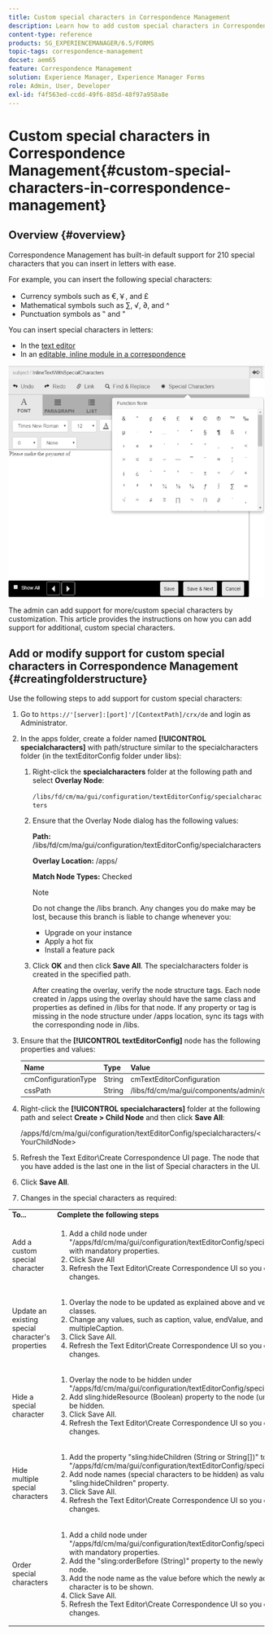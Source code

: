 ```yaml
---
title: Custom special characters in Correspondence Management
description: Learn how to add custom special characters in Correspondence Management.
content-type: reference
products: SG_EXPERIENCEMANAGER/6.5/FORMS
topic-tags: correspondence-management
docset: aem65
feature: Correspondence Management
solution: Experience Manager, Experience Manager Forms
role: Admin, User, Developer
exl-id: f4f563ed-ccdd-49f6-885d-48f97a958a8e
---
```

# Custom special characters in Correspondence Management{#custom-special-characters-in-correspondence-management}

## Overview {#overview}

Correspondence Management has built-in default support for 210 special characters that you can insert in letters with ease.

For example, you can insert the following special characters:

* Currency symbols such as &euro;,￥, and £
* Mathematical symbols such as ∑, √, ∂, and ^
* Punctuation symbols as ‟ and "

You can insert special characters in letters:

* In the [text editor](/help/forms/using/document-fragments.md#createtext)
* In an [editable, inline module in a correspondence](../../forms/using/create-correspondence.md#managecontent)

![specialcharactersinlinemodule](assets/specialcharactersinlinemodule.png)

The admin can add support for more/custom special characters by customization. This article provides the instructions on how you can add support for additional, custom special characters.

## Add or modify support for custom special characters in Correspondence Management {#creatingfolderstructure}

Use the following steps to add support for custom special characters:

1. Go to `https://'[server]:[port]'/[ContextPath]/crx/de` and login as Administrator.
1. In the apps folder, create a folder named **[!UICONTROL specialcharacters]** with path/structure similar to the specialcharacters folder (in the textEditorConfig folder under libs):

    1. Right-click the **specialcharacters** folder at the following path and select **Overlay Node**:

       `/libs/fd/cm/ma/gui/configuration/textEditorConfig/specialcharacters`

    1. Ensure that the Overlay Node dialog has the following values:

       **Path:** /libs/fd/cm/ma/gui/configuration/textEditorConfig/specialcharacters

       **Overlay Location:** /apps/

       **Match Node Types:** Checked

       >[!NOTE]
       >
       >Do not change the /libs branch. Any changes you do make may be lost, because this branch is liable to change whenever you:
       >
       >
       >
       >    * Upgrade on your instance
       >    * Apply a hot fix
       >    * Install a feature pack
       >
       >

    1. Click **OK** and then click **Save All**. The specialcharacters folder is created in the specified path.

       After creating the overlay, verify the node structure tags. Each node created in /apps using the overlay should have the same class and properties as defined in /libs for that node. If any property or tag is missing in the node structure under /apps location, sync its tags with the corresponding node in /libs.

1. Ensure that the **[!UICONTROL textEditorConfig]** node has the following properties and values:

   | Name |Type |Value |
   |---|---|---|
   | cmConfigurationType |String |cmTextEditorConfiguration |
   | cssPath |String |/libs/fd/cm/ma/gui/components/admin/createasset/textcontrol/clientlibs/textcontrol |

1. Right-click the **[!UICONTROL specialcharacters]** folder at the following path and select **Create &gt; Child Node** and then click **Save All**:

   /apps/fd/cm/ma/gui/configuration/textEditorConfig/specialcharacters/&lt;YourChildNode&gt;

1. Refresh the Text Editor\Create Correspondence UI page. The node that you have added is the last one in the list of Special characters in the UI.
1. Click **Save All**.
1. Changes in the special characters as required:

<table>
 <tbody>
  <tr>
   <td><strong>To...</strong></td>
   <td><strong>Complete the following steps</strong></td>
  </tr>
  <tr>
   <td>Add a custom special character</td>
   <td>
    <ol>
     <li>Add a child node under "/apps/fd/cm/ma/gui/configuration/textEditorConfig/specialcharacters" with mandatory properties.</li>
     <li>Click Save All</li>
     <li>Refresh the Text Editor\Create Correspondence UI so you can see the changes.</li>
    </ol> </td>
  </tr>
  <tr>
   <td>Update an existing special character's properties</td>
   <td>
    <ol>
     <li>Overlay the node to be updated as explained above and verify tags and classes.</li>
     <li>Change any values, such as caption, value, endValue, and multipleCaption. </li>
     <li>Click Save All. </li>
     <li>Refresh the Text Editor\Create Correspondence UI so you can see the changes.</li>
    </ol> </td>
  </tr>
  <tr>
   <td>Hide a special character</td>
   <td>
    <ol>
     <li>Overlay the node to be hidden under "/apps/fd/cm/ma/gui/configuration/textEditorConfig/specialcharacters"</li>
     <li>Add sling:hideResource (Boolean) property to the node (under apps) to be hidden. </li>
     <li>Click Save All. </li>
     <li>Refresh the Text Editor\Create Correspondence UI so you can see the changes.<br /> </li>
    </ol> </td>
  </tr>
  <tr>
   <td>Hide multiple special characters</td>
   <td>
    <ol>
     <li>Add the property "sling:hideChildren (String or String[])" to "/apps/fd/cm/ma/gui/configuration/textEditorConfig/specialcharacters". </li>
     <li>Add node names (special characters to be hidden) as values for the "sling:hideChildren" property. </li>
     <li>Click Save All. </li>
     <li>Refresh the Text Editor\Create Correspondence UI so you can see the changes.<br /> </li>
    </ol> </td>
  </tr>
  <tr>
   <td>Order special characters</td>
   <td>
    <ol>
     <li>Add a child node under "/apps/fd/cm/ma/gui/configuration/textEditorConfig/specialcharacters" with mandatory properties. </li>
     <li>Add the "sling:orderBefore (String)" property to the newly created child node. </li>
     <li>Add the node name as the value before which the newly added special character is to be shown. </li>
     <li>Click Save All. </li>
     <li>Refresh the Text Editor\Create Correspondence UI so you can see the changes.<br /> </li>
    </ol> </td>
  </tr>
 </tbody>
</table>
